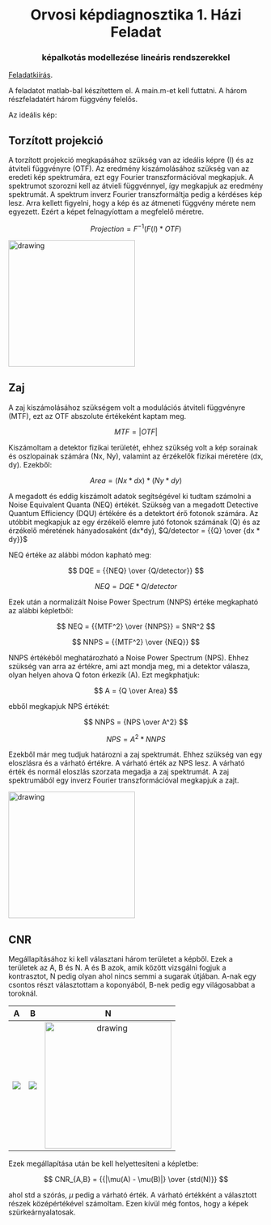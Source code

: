 <center> <h1>Orvosi képdiagnosztika 1. Házi Feladat</h1> </center>
<center> <h3>képalkotás modellezése
lineáris rendszerekkel</h3> </center>

[Feladatkiírás](https://home.mit.bme.hu/~hadhazi/Oktatas/OKD22/HF1/hf_modell.pdf).

A feladatot matlab-bal készítettem el. A main.m-et kell futtatni. A három részfeladatért három függvény felelős.

Az ideális kép:


## Torzított projekció

A torzított projekció megkapásához szükség van az ideális képre (I) és az átviteli függvényre (OTF). Az eredmény kiszámolásához szükség van az eredeti kép spektrumára, ezt egy Fourier transzformációval megkapjuk. A spektrumot szorozni kell az átvieli függvénnyel, így megkapjuk az eredmény spektrumát. A spektrum inverz Fourier transzformáltja pedig a kérdéses kép lesz. Arra kellett figyelni, hogy a kép és az átmeneti függvény mérete nem egyezett. Ezért a képet felnagyíottam a megfelelő méretre.

$$ Projection = F^{-1}(F(I) * OTF)$$

<img src="projection.png" alt="drawing" width="250"/>

## Zaj

A zaj kiszámolásához szükségem volt a modulációs átviteli függvényre (MTF), ezt az OTF abszolute értékeként kaptam meg. 

$$ MTF = |OTF| $$

Kiszámoltam a detektor fizikai területét, ehhez szükség volt a kép sorainak és oszlopainak számára (Nx, Ny), valamint az érzékelők fizikai méretére (dx, dy). Ezekből:

$$ Area = (Nx*dx) * (Ny*dy) $$

A megadott és eddig kiszámolt adatok segítségével ki tudtam számolni a Noise Equivalent Quanta (NEQ) értékét. Szükség van a megadott Detective Quantum Efficiency (DQU) értékére és a detektort érő fotonok számára. Az utóbbit megkapjuk az egy érzékelő elemre jutó fotonok számának (Q) és az érzékelő méretének hányadosaként (dx*dy), $Q/detector = {{Q} \over {dx * dy}}$  

NEQ értéke az alábbi módon kapható meg:

$$ DQE = {{NEQ} \over {Q/detector}} $$

$$ NEQ = DQE * Q/detector $$

Ezek után a normalizált Noise Power Spectrum (NNPS) értéke megkapható az alábbi képletből:

$$ NEQ = {{MTF^2} \over {NNPS}} = SNR^2 $$

$$ NNPS = {{MTF^2} \over {NEQ}} $$

NNPS értékéből meghatározható a Noise Power Spectrum (NPS). Ehhez szükség van arra az értékre, ami azt mondja meg, mi a detektor válasza, olyan helyen ahova Q foton érkezik (A). Ezt megkphatjuk:

$$ A = {Q \over Area} $$

ebből megkapjuk NPS értékét:

$$ NNPS = {NPS \over A^2} $$

$$ NPS = A^2 * NNPS $$

Ezekből már meg tudjuk határozni a zaj spektrumát. Ehhez szükség van egy eloszlásra és a várható értékre. A várható érték az NPS lesz. A várható érték és normál eloszlás szorzata megadja a zaj spektrumát. A zaj spektrumából egy inverz Fourier transzformációval megkapjuk a zajt.

<img src="noise.png" alt="drawing" width="250"/>

## CNR

Megállapításához ki kell választani három területet a képből. Ezek a területek az A, B és N. A és B azok, amik között vizsgálni fogjuk a kontrasztot, N pedig olyan ahol nincs semmi a sugarak útjában. A-nak egy csontos részt választottam a koponyából, B-nek pedig egy világosabbat a toroknál.

| A | B | N |
| :---: | :---: | :---: |
| ![](A.png) | ![](B.png) |<img src="N.png" alt="drawing" width="250"/> |

Ezek megállapítása után be kell helyettesíteni a képletbe:

$$ CNR_{A,B} = {{|\mu(A) - \mu(B)|} \over {std(N)}}  $$

ahol std a szórás, $\mu$ pedig a várható érték. A várható értékként a választott részek középértékével számoltam. Ezen kívül még fontos, hogy a képek szürkeárnyalatosak.